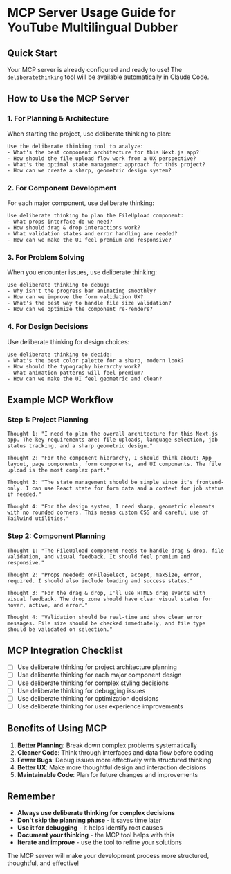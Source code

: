# MCP Server Usage Guide for YouTube Multilingual Dubber

## Quick Start
Your MCP server is already configured and ready to use! The `deliberatethinking` tool will be available automatically in Claude Code.

## How to Use the MCP Server

### 1. For Planning & Architecture
When starting the project, use deliberate thinking to plan:

```
Use the deliberate thinking tool to analyze:
- What's the best component architecture for this Next.js app?
- How should the file upload flow work from a UX perspective?
- What's the optimal state management approach for this project?
- How can we create a sharp, geometric design system?
```

### 2. For Component Development
For each major component, use deliberate thinking:

```
Use deliberate thinking to plan the FileUpload component:
- What props interface do we need?
- How should drag & drop interactions work?
- What validation states and error handling are needed?
- How can we make the UI feel premium and responsive?
```

### 3. For Problem Solving
When you encounter issues, use deliberate thinking:

```
Use deliberate thinking to debug:
- Why isn't the progress bar animating smoothly?
- How can we improve the form validation UX?
- What's the best way to handle file size validation?
- How can we optimize the component re-renders?
```

### 4. For Design Decisions
Use deliberate thinking for design choices:

```
Use deliberate thinking to decide:
- What's the best color palette for a sharp, modern look?
- How should the typography hierarchy work?
- What animation patterns will feel premium?
- How can we make the UI feel geometric and clean?
```

## Example MCP Workflow

### Step 1: Project Planning
```
Thought 1: "I need to plan the overall architecture for this Next.js app. The key requirements are: file uploads, language selection, job status tracking, and a sharp geometric design."

Thought 2: "For the component hierarchy, I should think about: App layout, page components, form components, and UI components. The file upload is the most complex part."

Thought 3: "The state management should be simple since it's frontend-only. I can use React state for form data and a context for job status if needed."

Thought 4: "For the design system, I need sharp, geometric elements with no rounded corners. This means custom CSS and careful use of Tailwind utilities."
```

### Step 2: Component Planning
```
Thought 1: "The FileUpload component needs to handle drag & drop, file validation, and visual feedback. It should feel premium and responsive."

Thought 2: "Props needed: onFileSelect, accept, maxSize, error, required. I should also include loading and success states."

Thought 3: "For the drag & drop, I'll use HTML5 drag events with visual feedback. The drop zone should have clear visual states for hover, active, and error."

Thought 4: "Validation should be real-time and show clear error messages. File size should be checked immediately, and file type should be validated on selection."
```

## MCP Integration Checklist

- [ ] Use deliberate thinking for project architecture planning
- [ ] Use deliberate thinking for each major component design
- [ ] Use deliberate thinking for complex styling decisions
- [ ] Use deliberate thinking for debugging issues
- [ ] Use deliberate thinking for optimization decisions
- [ ] Use deliberate thinking for user experience improvements

## Benefits of Using MCP

1. **Better Planning**: Break down complex problems systematically
2. **Cleaner Code**: Think through interfaces and data flow before coding
3. **Fewer Bugs**: Debug issues more effectively with structured thinking
4. **Better UX**: Make more thoughtful design and interaction decisions
5. **Maintainable Code**: Plan for future changes and improvements

## Remember

- **Always use deliberate thinking for complex decisions**
- **Don't skip the planning phase** - it saves time later
- **Use it for debugging** - it helps identify root causes
- **Document your thinking** - the MCP tool helps with this
- **Iterate and improve** - use the tool to refine your solutions

The MCP server will make your development process more structured, thoughtful, and effective!